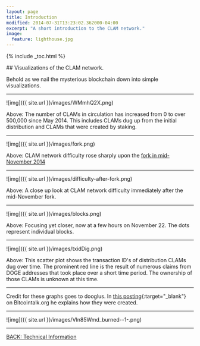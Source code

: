 ```yaml
---
layout: page
title: Introduction
modified: 2014-07-31T13:23:02.362000-04:00
excerpt: "A short introduction to the CLAM network."
image:
  feature: lighthouse.jpg
---
```


{% include _toc.html %}

##<i class="fa fa-bar-chart-o fa-5x"></i> Visualizations of the CLAM network.

Behold as we nail the mysterious blockchain down into simple visualizations.

---

![img]({{ site.url }}/images/WMmhQ2X.png)


Above: The number of CLAMs in circulation has increased from 0 to over 500,000 since May 2014. This includes CLAMs dug up from the initial distribution and CLAMs that were created by staking.

---

![img]({{ site.url }}/images/fork.png)

Above: CLAM network difficulty rose sharply upon the [fork in mid-November 2014](https://bitcointalk.org/index.php?topic=623147.msg9494877#msg9494877)

---

![img]({{ site.url }}/images/difficulty-after-fork.png)

Above: A close up look at CLAM network difficulty immediately after the mid-November fork.

---

![img]({{ site.url }}/images/blocks.png)

Above: Focusing yet closer, now at a few hours on November 22. The dots represent individual blocks.

---

![img]({{ site.url }}/images/txidDig.png)

Above: This scatter plot shows the transaction ID's of distribution CLAMs dug over time. The prominent red line is the result of numerous claims from DOGE addresses that took place over a short time period. The ownership of those CLAMs is unknown at this time.

---

Credit for these graphs goes to dooglus. In [this posting](https://bitcointalk.org/index.php?topic=623147.msg9512382#msg9512382){:target="_blank"} on Bitcointalk.org he explains how they were created.

---

![img]({{ site.url }}/images/Vln85Wmd_burned--1-.png)

---

<a markdown="0" href="{{ site.url }}/technical-information" class="btn">BACK: Technical Information</a>
